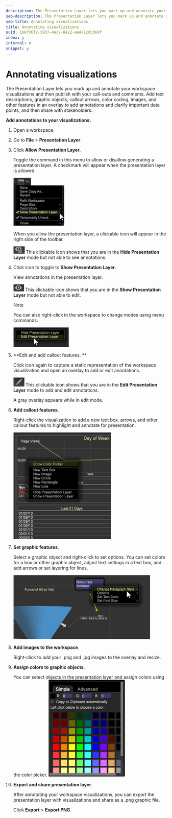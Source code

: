 ```yaml
---
description: The Presentation Layer lets you mark up and annotate your workspace visualizations and then publish with your call-outs and comments. Add text descriptions, graphic objects, callout arrows, color coding, images, and other features in an overlay to add annotations and clarify important data points, and then share with stakeholders.
seo-description: The Presentation Layer lets you mark up and annotate your workspace visualizations and then publish with your call-outs and comments. Add text descriptions, graphic objects, callout arrows, color coding, images, and other features in an overlay to add annotations and clarify important data points, and then share with stakeholders.
seo-title: Annotating visualizations
title: Annotating visualizations
uuid: 166f36f2-59d7-4ac7-8422-aa471cd5d69f
index: y
internal: n
snippet: y
---
```


# Annotating visualizations

The Presentation Layer lets you mark up and annotate your workspace visualizations and then publish with your call-outs and comments. Add text descriptions, graphic objects, callout arrows, color coding, images, and other features in an overlay to add annotations and clarify important data points, and then share with stakeholders.

**Add annotations to your visualizations:**

1. Open a workspace. 
1. Go to **File** > **Presentation Layer**. 
1. Click **Allow Presentation Layer**.

   Toggle the command in this menu to allow or disallow generating a presentation layer. A checkmark will appear when the presentation layer is allowed.

   ![](assets/6_4_presentation_layer_select.png)

   When you allow the presentation layer, a clickable icon will appear in the right side of the toolbar.

   ![](assets/dwb_presentation_icon2.png) This clickable icon shows that you are in the **Hide Presentation Layer** mode but not able to see annotations. 

1. Click icon to toggle to **Show Presentation Layer**.

   View annotations in the presentation layer.

   ![](assets/dwb_presentation_icon3.png) This clickable icon shows that you are in the **Show Presentation Layer** mode but not able to edit.

   >[!NOTE]
   >
   >You can also right-click in the workspace to change modes using menu commands.

   ![](assets/6_4_presentation_layer_right_menu.png)

1. **Edit and add callout features. **

   Click icon again to capture a static representation of the workspace visualization and open an overlay to add or edit annotations.

   ![](assets/dwb_presentation_icon1.png) This clickable icon shows that you are in the **Edit Presentation Layer** mode to add and edit annotations.

   A gray overlay appears while in edit mode. 

1. **Add callout features**.

   Right-click the visualization to add a new text box. arrows, and other callout features to highlight and annotate for presentation.

   ![](assets/6_4_presentation_layer_add_annotation.png)

1. **Set graphic features**.

   Select a graphic object and right-click to set options. You can set colors for a box or other graphic object, adjust text settings in a text box, and add arrows or set layering for lines.

   ![](assets/6_4_presentation_layer_options.png)

1. **Add images to the workspace**.

   Right-click to add your .png and .jpg images to the overlay and resize. 

1. **Assign colors to graphic objects**.

   You can select objects in the presentation layer and assign colors using the color picker. ![](assets/dwb_presentation_colorpicker.png)

1. **Export and share presentation layer**.

   After annotating your workspace visualizations, you can export the presentation layer with visualizations and share as a .png graphic file.

   Click **Export** > **Export PNG**.

